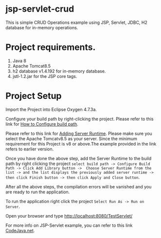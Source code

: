 # jsp-servlet-crud
This is simple CRUD Operations example using JSP, Servlet, JDBC, H2 database for in-memory operations. 

# Project requirements.
1. Java 8
2. Apache Tomcat8.5
3. h2 database v1.4.192 for in-memory database.
4. jstl-1.2.jar for the JSP core tags.

# Project Setup
Import the Project into Eclipse Oxygen 4.7.3a.

Configure your build path by right-clicking the project. Please refer to this link for [How to Configure build path](https://www.youtube.com/watch?v=L-DBitOKVxo).

Please refer to this link for [Adding Server Runtime](https://www.codejava.net/servers/tomcat/how-to-add-tomcat-server-in-eclipse-ide). Please make sure you select the Apache Tomcatv8.5 as your server. Since the minimum requirement for this Project is v8 or above.The example provided in the link refers to earlier version.

Once you have done the above step, add the Server Runtime to the build path by right clicking the project `select build path -> Configure Build Path -> Click Add Library button ->  Choose Server Runtime from the list -> and the list displays the previously added server runtime -> then click Finish button -> then click Apply and Close button`.

After all the above steps, the compilation errors will be vanished and you are ready to run the application. 

To run the application right click the project `Select Run As -> Run on Server`.

Open your browser and type [http://localhost:8080/TestServlet/](http://localhost:8080/TestServlet/)

For more info on JSP-Servlet example, you can refer to this link [CodeJava.net](https://www.codejava.net/coding/jsp-servlet-jdbc-mysql-create-read-update-delete-crud-example).
